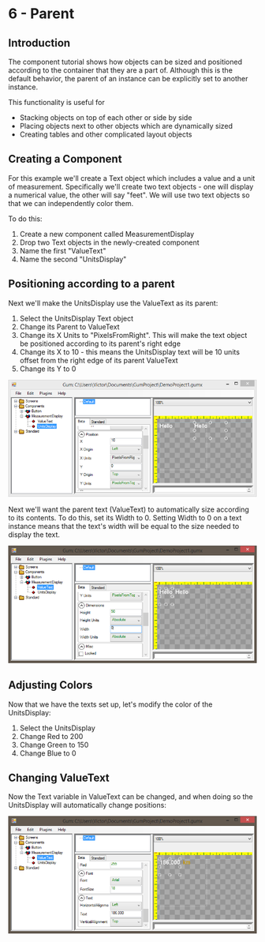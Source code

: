 # 6 - Parent

## Introduction

The component tutorial shows how objects can be sized and positioned according to the container that they are a part of. Although this is the default behavior, the parent of an instance can be explicitly set to another instance.

This functionality is useful for

* Stacking objects on top of each other or side by side
* Placing objects next to other objects which are dynamically sized
* Creating tables and other complicated layout objects

## Creating a Component

For this example we'll create a Text object which includes a value and a unit of measurement. Specifically we'll create two text objects - one will display a numerical value, the other will say "feet". We will use two text objects so that we can independently color them.

To do this:

1. Create a new component called MeasurementDisplay
2. Drop two Text objects in the newly-created component
3. Name the first "ValueText"
4. Name the second "UnitsDisplay"

## Positioning according to a parent

Next we'll make the UnitsDisplay use the ValueText as its parent:

1. Select the UnitsDisplay Text object
2. Change its Parent to ValueText
3. Change its X Units to "PixelsFromRight". This will make the text object be positioned according to its parent's right edge
4. Change its X to 10 - this means the UnitsDisplay text will be 10 units offset from the right edge of its parent ValueText
5. Change its Y to 0

![](<../.gitbook/assets/GumParentingToRightSide2 (1).PNG>)

Next we'll want the parent text (ValueText) to automatically size according to its contents. To do this, set its Width to 0. Setting Width to 0 on a text instance means that the text's width will be equal to the size needed to display the text.

![](<../.gitbook/assets/GumZeroWidthText (1).PNG>)

## Adjusting Colors

Now that we have the texts set up, let's modify the color of the UnitsDisplay:

1. Select the UnitsDisplay
2. Change Red to 200
3. Change Green to 150
4. Change Blue to 0

## Changing ValueText

Now the Text variable in ValueText can be changed, and when doing so the UnitsDisplay will automatically change positions:

![](<../.gitbook/assets/GumTextValuesChanged (1).PNG>)

